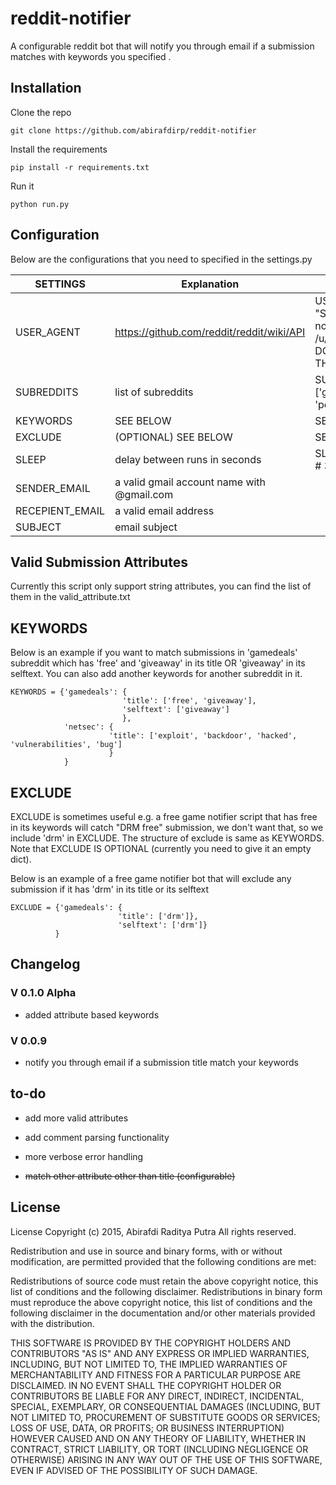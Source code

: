 

# reddit-notifier


A configurable reddit bot that will notify you through email if a submission matches with keywords you specified .


Installation
-

Clone the repo

   ```
   git clone https://github.com/abirafdirp/reddit-notifier
   ```

Install the requirements

   ```
   pip install -r requirements.txt
   ```

Run it

   ```
   python run.py
   ```

Configuration
-

Below are the configurations that you need to specified in the settings.py

| SETTINGS        | Explanation                                | Example                                                             |
|-----------------|--------------------------------------------|---------------------------------------------------------------------|
| USER_AGENT      | https://github.com/reddit/reddit/wiki/API  | USER_AGENT = "Simple reddit notifier by /u/myaccount" DONT USE THIS |
| SUBREDDITS      | list of subreddits                         | SUBREDDITS = ['gamedeals', 'pcmasterrace']                          |
| KEYWORDS        | SEE BELOW                                  | SEE BELOW                                                           |
| EXCLUDE         | (OPTIONAL) SEE BELOW                       | SEE BELOW                                                           |
| SLEEP           | delay between runs in seconds              | SLEEP = 18000  # 30 minutes                                         |
| SENDER_EMAIL    | a valid gmail account name with @gmail.com |                                                                     |
| RECEPIENT_EMAIL | a valid email address                      |                                                                     |
| SUBJECT         | email subject                              |                                                                     |
Valid Submission Attributes
-
Currently this script only support string attributes, you can find the list of them in the valid_attribute.txt

KEYWORDS
-
Below is an example if you want to match submissions in 'gamedeals' subreddit which has 'free' and 'giveaway' in its title OR 'giveaway' in its selftext. You can also add another keywords for another subreddit in it.
```
KEYWORDS = {'gamedeals': {
                         'title': ['free', 'giveaway'],
                         'selftext': ['giveaway']
                         },
            'netsec': {
                      'title': ['exploit', 'backdoor', 'hacked', 'vulnerabilities', 'bug']
                      }
            }
```

EXCLUDE
-
EXCLUDE is sometimes useful e.g. a free game notifier script that has free in its keywords will catch "DRM free" submission, we don't want that, so we include 'drm' in EXCLUDE. The structure of exclude is same as KEYWORDS. Note that EXCLUDE IS OPTIONAL (currently you need to give it an empty dict).

Below is an example of a free game notifier bot that will exclude any submission if it has 'drm' in its title or its selftext
```
EXCLUDE = {'gamedeals': {
                        'title': ['drm']},
                        'selftext': ['drm']}
		  }
```
Changelog
-
### V 0.1.0 Alpha
* added attribute based keywords

### V 0.0.9
* notify you through email if a submission title match your keywords

to-do
-

* add more valid attributes
* add comment parsing functionality
* more verbose error handling

* ~~match other attribute other than title (configurable)~~

License
-
License Copyright (c) 2015, Abirafdi Raditya Putra All rights reserved.

Redistribution and use in source and binary forms, with or without modification, are permitted provided that the following conditions are met:

Redistributions of source code must retain the above copyright notice, this list of conditions and the following disclaimer. Redistributions in binary form must reproduce the above copyright notice, this list of conditions and the following disclaimer in the documentation and/or other materials provided with the distribution.

THIS SOFTWARE IS PROVIDED BY THE COPYRIGHT HOLDERS AND CONTRIBUTORS "AS IS" AND ANY EXPRESS OR IMPLIED WARRANTIES, INCLUDING, BUT NOT LIMITED TO, THE IMPLIED WARRANTIES OF MERCHANTABILITY AND FITNESS FOR A PARTICULAR PURPOSE ARE DISCLAIMED. IN NO EVENT SHALL THE COPYRIGHT HOLDER OR CONTRIBUTORS BE LIABLE FOR ANY DIRECT, INDIRECT, INCIDENTAL, SPECIAL, EXEMPLARY, OR CONSEQUENTIAL DAMAGES (INCLUDING, BUT NOT LIMITED TO, PROCUREMENT OF SUBSTITUTE GOODS OR SERVICES; LOSS OF USE, DATA, OR PROFITS; OR BUSINESS INTERRUPTION) HOWEVER CAUSED AND ON ANY THEORY OF LIABILITY, WHETHER IN CONTRACT, STRICT LIABILITY, OR TORT (INCLUDING NEGLIGENCE OR OTHERWISE) ARISING IN ANY WAY OUT OF THE USE OF THIS SOFTWARE, EVEN IF ADVISED OF THE POSSIBILITY OF SUCH DAMAGE.
